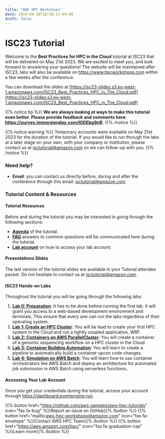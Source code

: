```yaml
---
title: "AWS HPC Workshops"
date: 2019-09-18T10:50:17-04:00
draft: false
---
```


# ISC23 Tutorial

Welcome to the **Best Practices for HPC in the Cloud** tutorial at ISC23 that will be delivered on May 21st 2023. We are excited to meet you, and look forward to answering your questions!
The website will be maintained after ISC23, labs will also be available on https://www.hpcworkshops.com within a few weeks after the conference.

You can download the slides at [https://isc23-slides.s3.eu-west-1.amazonaws.com/ISC23_Best_Practices_HPC_in_The_Cloud.pdf](https://isc23-slides.s3.eu-west-1.amazonaws.com/ISC23_Best_Practices_HPC_in_The_Cloud.pdf)

{{% notice tip %}}
**We are always looking at ways to make this tutorial even better. Please provide feedback and comments here: https://survey.immersionday.com/IGDEbg9nR.**
{{% /notice %}}


{{% notice warning %}}
Temporary accounts were available on May 21st 2023 for the duration of the tutorial. If you would like to run through the labs at a later stage on your own, with your company or institution, please contact us at isctutorial@amazon.com so we can follow-up with you.
{{% /notice %}}


### Need help?

- **Email**: you can contact us directly before, during and after the conference through this email: isctutorial@amazon.com

### Tutorial Content & Resources

#### Tutorial Resources

Before and during the tutorial you may be interested in going through the following sections:

- **[Agenda](/01-hpc-overview/00-agenda.html)** of the tutorial.
- **[FAQ](/01-hpc-overview/01-updates.md)** answers to common questions will be communicated here during the tutorial.
- **[Lab account](/02-aws-getting-started/03-access-aws.html)** on how to access your lab account.

#### Presentations Slides

The last version of the tutorial slides are available in your Tutorial attendee packet. Do not hesitate to contact us at isctutorial@amazon.com.

#### ISC23 Hands-on Labs

Throughout the tutorial you will be going through the following labs:

1. **[Lab 0: Preparation](/01-hpc-overview/00-agenda.html)**: It has to be done before running the first lab. It will grant you access to a web-based development environment and terminals. This ensure that every one can run the labs regardless of their operating system.
2. **[Lab 1: Create an HPC Cluster](/03-hpc-aws-parallelcluster-workshop.html)**: You will be lead to create your first HPC system in the Cloud and run a tightly coupled application, WRF.
3. **[Lab 2: Containers on AWS ParallelCluster](/04-container-parallelcluster.html)**: You will create a container of a genomic sequencing workflow on a HPC cluster in the Cloud.
4. **[Lab 3: Container Building Automation](/05-cicd-pipeline.html)**: You will learn to create a pipeline to automatically build a container upcon code changes.
5. **[Lab 4: Simulation on AWS Batch](/06-batch-automation.html)**: You will learn how to use container orchestrators like AWS Batch and deploy an architecture for automated job submission in AWS Batch using serverless functions..


#### Accessing Your Lab Account
Once you get your credentials during the tutorial, access your account through https://dashboard.eventengine.run.

{{% button href="https://github.com/aws-samples/aws-hpc-tutorials" icon="fas fa-bug" %}}Report an issue on GitHub{{% /button %}}
{{% button href="mailto:aws-hpc-workshops@amazon.com" icon="fas fa-envelope" %}}Contact AWS HPC Team{{% /button %}}
{{% button href="https://aws.amazon.com/hpc/" icon="fas fa-graduation-cap" %}}Learn more{{% /button %}}

